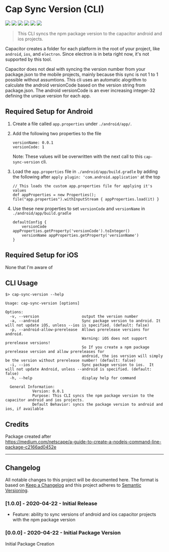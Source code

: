 # Cap Sync Version (CLI)

<img src="https://img.shields.io/badge/code_style-XO+Prettier-00eaf0">
<img src="https://img.shields.io/badge/released_with-np-lightgrey">
<img src="https://img.shields.io/npm/v/cap-sync-version/latest">
<img src="https://img.shields.io/npm/l/cap-sync-version">
<img src="https://img.shields.io/snyk/vulnerabilities/npm/cap-sync-version">
<img src="https://img.shields.io/badge/badges_from-shields.io-brightgreen">

> This CLI syncs the npm package version to the capacitor android and ios projects.

Capacitor creates a folder for each platform in the root of your project, like `android`, `ios`, and `electron`.
Since electron is in beta right now, it's not supported by this tool.

Capacitor does not deal with syncing the version number from your package.json to the mobile projects,
mainly because this sync is not 1 to 1 possible without assumtions.
This cli uses an automatic alogrithm to calculate the android versionCode based on the version string from package.json.
The android versionCode is an ever increasing integer-32 defining the unique version for each app.

## Required Setup for Android

1. Create a file called `app.properties` under `./android/app/`.

2. Add the following two properties to the file

    ```
    versionName: 0.0.1
    versionCode: 1
    ```

    Note: These values will be overwritten with the next call to this `cap-sync-version` cli.

3. Load the `app.properties` file in `./android/app/build.gradle` by adding the following after `apply plugin: 'com.android.application'` at the top

    ```
    // This loads the custom app.properties file for applying it's values
    def appProperties = new Properties();
    file("app.properties").withInputStream { appProperties.load(it) }
    ```

4. Use these new properties to set `versionCode` and `versionName` in `./android/app/build.gradle`

    ```
    defaultConfig {
        versionCode appProperties.getProperty('versionCode').toInteger()
        versionName appProperties.getProperty('versionName')
    }
    ```

## Required Setup for iOS

None that I'm aware of

## CLI Usage

```
$> cap-sync-version --help

Usage: cap-sync-version [options]

Options:
  -v, --version                   output the version number
  -a, --android                   Sync package version to android. It will not update iOS, unless --ios is specified. (default: false)
  -p, --android-allow-prerelease  Allows prerelease versions for android.
                                  Warning: iOS does not support prerelease versions!
                                  So If you create a npm package prerelease version and allow prereleases for
                                  android, the ios version will simply be the version without prerelease number! (default: false)
  -i, --ios                       Sync package version to ios.  It will not update Android, unless --android is specified. (default: false)
  -h, --help                      display help for command

  General Information:
            Version: 0.0.1
            Purpose: This CLI syncs the npm package version to the capacitor android and ios projects.
            Default Behavior: syncs the package version to android and ios, if available

```

## Credits

Package created after  
 https://medium.com/netscape/a-guide-to-create-a-nodejs-command-line-package-c2166ad0452e

---

## Changelog

All notable changes to this project will be documented here.
The format is based on [Keep a Changelog](http://keepachangelog.com/en/1.0.0/)
and this project adheres to [Semantic Versioning](http://semver.org/spec/v2.0.0.html).

### [1.0.0] - 2020-04-22 - Initial Release

-   Feature: ability to sync versions of android and ios capacitor projects with the npm package version

### [0.0.0] - 2020-04-22 - Initial Package Version

Initial Package Creation
